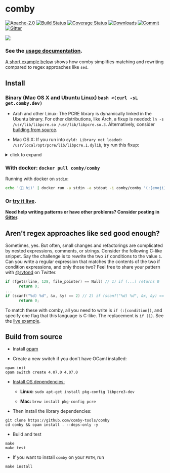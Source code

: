 # comby

[![Apache-2.0](https://img.shields.io/badge/license-Apache-blue.svg)](LICENSE)
[![Build Status](https://travis-ci.com/comby-tools/comby.svg?branch=master)](https://travis-ci.com/comby-tools/comby)
<a href='https://coveralls.io/github/comby-tools/comby'><img src='https://coveralls.io/repos/github/comby-tools/comby/badge.svg' alt='Coverage Status' /></a>
[![Downloads](https://img.shields.io/github/downloads/comby-tools/comby/total.svg?color=orange)](Downloads)
[![Commit](https://img.shields.io/github/last-commit/comby-tools/comby.svg)](Commit)
[![Gitter](https://img.shields.io/gitter/room/comby-tools/comby.svg?color=teal)](https://gitter.im/comby-tools/community)

![](https://user-images.githubusercontent.com/888624/64916761-0b657780-d752-11e9-96e2-cd81a2681139.gif)

### See the [usage documentation](https://comby.dev).
[A short example below](https://github.com/comby-tools/comby#arent-regex-approaches-like-sed-good-enough) shows how comby simplifies matching and rewriting compared to regex approaches like `sed`.

## Install

### Binary (Mac OS X and Ubuntu Linux) `bash <(curl -sL get.comby.dev)`

- Arch and other Linux: The PCRE library is dynamically linked in the Ubuntu binary. For other distributions, like Arch, a fixup is needed: `ln -s /usr/lib/libpcre.so /usr/lib/libpcre.so.3`. Alternatively, consider [building from source](https://github.com/comby-tools/comby#build-from-source).

- Mac OS X: If you run into `dyld: Library not loaded: /usr/local/opt/pcre/lib/libpcre.1.dylib`, try run this fixup:

<details>
  <summary>click to expand</summary>
  
```
install_name_tool -change /usr/local/opt/pcre/lib/libpcre.1.dylib /usr/local/brew/lib/libpcre.1.dylib /usr/local/bin/comby`
```

</details>


### With docker: `docker pull comby/comby`

Running with docker on `stdin`:

```bash
echo '(👋 hi)' | docker run -a stdin -a stdout -i comby/comby '(:[emoji] hi)' 'bye :[emoji]' lisp -stdin
```

<!--<img width="500" src="https://user-images.githubusercontent.com/888624/64924862-0edf1a00-d7b7-11e9-9c2e-cfeafde5bb4b.png">-->

### Or [try it live](https://bit.ly/2UXkonD).

**Need help writing patterns or have other problems? Consider posting in [Gitter](https://gitter.im/comby-tools/community).**

## Aren't regex approaches like sed good enough?

Sometimes, yes. But often, small changes and refactorings are complicated by nested expressions, comments, or strings. Consider the following C-like snippet. Say the challenge is to rewrite the two `if` conditions to the value `1`. Can you write a regular expression that matches the contents of the two if condition expressions, and only those two? Feel free to share your pattern with [@rvtond](https://twitter.com/rvtond) on Twitter.

```c
if (fgets(line, 128, file_pointer) == Null) // 1) if (...) returns 0
      return 0;
...
if (scanf("%d) %d", &x, &y) == 2) // 2) if (scanf("%d) %d", &x, &y) == 2) returns 0
      return 0; 
```

To match these with comby, all you need to write is `if (:[condition])`, and specify one flag that this language is C-like. The replacement is `if (1)`. See the [live example](https://bit.ly/30935ou).

## Build from source

- Install [opam](https://opam.ocaml.org/doc/Install.html)

- Create a new switch if you don't have OCaml installed:

```
opam init
opam switch create 4.07.0 4.07.0 
```

- [Install OS dependencies:](#os-dependencies)

  - **Linux:** `sudo apt-get install pkg-config libpcre3-dev`

  - **Mac:** `brew install pkg-config pcre`

- Then install the library dependencies:

```
git clone https://github.com/comby-tools/comby
cd comby && opam install . --deps-only -y
```

- Build and test

```
make
make test
```

- If you want to install `comby` on your `PATH`, run

```
make install
```

